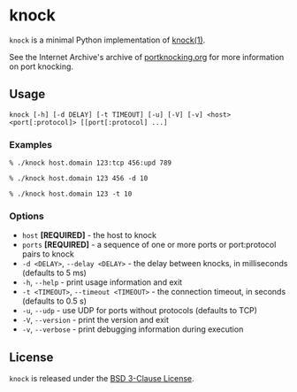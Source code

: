 # knock

`knock` is a minimal Python implementation of [knock(1)](https://github.com/jvinet/knock).

See the Internet Archive's archive of [portknocking.org](https://web.archive.org/web/20180726181817/http://www.portknocking.org/) for more information on port knocking.

## Usage

`knock [-h] [-d DELAY] [-t TIMEOUT] [-u] [-V] [-v] <host> <port[:protocol]> [[port[:protocol] ...]`

### Examples

```shell
% ./knock host.domain 123:tcp 456:upd 789

% ./knock host.domain 123 456 -d 10

% ./knock host.domain 123 -t 10
```

### Options

- `host` **[REQUIRED]** - the host to knock
- `ports` **[REQUIRED]** - a sequence of one or more ports or port:protocol pairs to knock
- `-d <DELAY>`, `--delay <DELAY>` - the delay between knocks, in milliseconds (defaults to 5 ms)
- `-h`, `--help` - print usage information and exit
- `-t <TIMEOUT>`, `--timeout <TIMEOUT>` - the connection timeout, in seconds (defaults to 0.5 s)
- `-u`, `--udp` - use UDP for ports without protocols (defaults to TCP)
- `-V`, `--version` - print the version and exit
- `-v`, `--verbose` - print debugging information during execution

## License

`knock` is released under the [BSD 3-Clause License](LICENSE.md).
